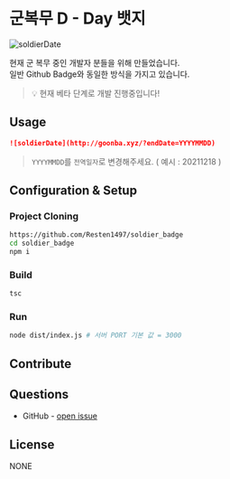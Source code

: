 # 군복무 D - Day 뱃지

![soldierDate](http://goonba.xyz/?endDate=20211218)

현재 군 복무 중인 개발자 분들을 위해 만들었습니다.  
일반 Github Badge와 동일한 방식을 가지고 있습니다.

>💡 현재 베타 단계로 개발 진행중입니다!

## Usage

```markdown
![soldierDate](http://goonba.xyz/?endDate=YYYYMMDD)
```

> `YYYYMMDD`를 `전역일자`로 변경해주세요. ( 예시 : 20211218 )

## Configuration & Setup

### Project Cloning

```sh
https://github.com/Resten1497/soldier_badge
cd soldier_badge
npm i
```

### Build

```sh
tsc
```

### Run

```sh
node dist/index.js # 서버 PORT 기본 값 = 3000
```

## Contribute

## Questions

* GitHub - [open issue](https://github.com/Resten1497/soldier_badge/issues)

## License

NONE